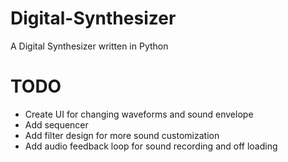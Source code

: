 # Digital-Synthesizer
A Digital Synthesizer written in Python

# TODO
 - Create UI for changing waveforms and sound envelope
 - Add sequencer
 - Add filter design for more sound customization 
 - Add audio feedback loop for sound recording and off loading
